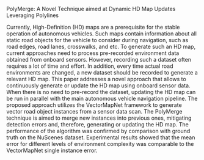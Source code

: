 PolyMerge: A Novel Technique aimed at Dynamic HD Map Updates Leveraging Polylines


Currently, High-Definition (HD) maps are a prerequisite for the stable operation of autonomous vehicles. Such maps contain information about all static road objects for the vehicle to consider during navigation, such as road edges, road lanes, crosswalks, and etc. To generate such an HD map, current approaches need to process pre-recorded environment data obtained from onboard sensors. However, recording such a dataset often requires a lot of time and effort. In addition, every time actual road environments are changed, a new dataset should be recorded to generate a relevant HD map.
This paper addresses a novel approach that allows to continuously generate or update the HD map using onboard sensor data. When there is no need to pre-record the dataset, updating the HD map can be run in parallel with the main autonomous vehicle navigation pipeline.
The proposed approach utilizes the VectorMapNet framework to generate vector road object instances from a sensor data scan. The PolyMerge technique is aimed to merge new instances into previous ones, mitigating detection errors and, therefore, generating or updating the HD map.
The performance of the algorithm was confirmed by comparison with ground truth on the NuScenes dataset. Experimental results showed that the mean error for different levels of environment complexity was comparable to the VectorMapNet single instance error.
